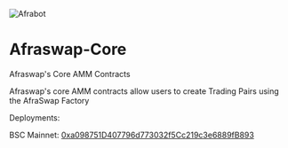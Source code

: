 ![Afrabot](https://afraswap.io/images/afrabot.png)
# Afraswap-Core
Afraswap's Core AMM Contracts

Afraswap's core AMM contracts allow users to create Trading Pairs using the AfraSwap Factory

Deployments:

BSC Mainnet: [0xa098751D407796d773032f5Cc219c3e6889fB893](https://www.bscscan.com/address/0xa098751D407796d773032f5Cc219c3e6889fB893)
